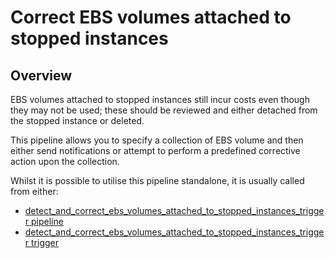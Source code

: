 # Correct EBS volumes attached to stopped instances

## Overview

EBS volumes attached to stopped instances still incur costs even though they may not be used; these should be reviewed and either detached from the stopped instance or deleted.

This pipeline allows you to specify a collection of EBS volume and then either send notifications or attempt to perform a predefined corrective action upon the collection.

Whilst it is possible to utilise this pipeline standalone, it is usually called from either:
- [detect_and_correct_ebs_volumes_attached_to_stopped_instances_trigger pipeline](https://hub.flowpipe.io/mods/turbot/aws-thrifty/pipelines/aws_thrifty.pipeline.detect_and_correct_ebs_volumes_attached_to_stopped_instances_trigger)
- [detect_and_correct_ebs_volumes_attached_to_stopped_instances_trigger trigger](https://hub.flowpipe.io/mods/turbot/aws-thrifty/triggers/aws_thrifty.trigger.query.detect_and_correct_ebs_volumes_attached_to_stopped_instances_trigger)